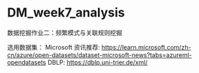 # DM_week7_analysis
数据挖掘作业二：频繁模式与关联规则挖掘

选用数据集：
Microsoft 资讯推荐:  https://learn.microsoft.com/zh-cn/azure/open-datasets/dataset-microsoft-news?tabs=azureml-opendatasets
DBLP: https://dblp.uni-trier.de/xml/
